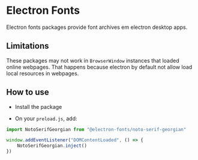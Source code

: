 # Electron Fonts

Electron fonts packages provide font archives em electron desktop apps.

## Limitations

These packages may not work in `BrowserWindow` instances that loaded online webpages. That happens because electron by default not allow load local resources in webpages.

## How to use

* Install the package

* On your `preload.js`, add:

```ts
import NotoSerifGeorgian from "@electron-fonts/noto-serif-georgian"

window.addEventListener("DOMContentLoaded", () => {
    NotoSerifGeorgian.inject()
})
```